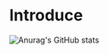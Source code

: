 # Introduce

![Anurag's GitHub stats](https://github-readme-stats.vercel.app/api?username=TAEWOOKK&show_icons=true&theme=radical)

